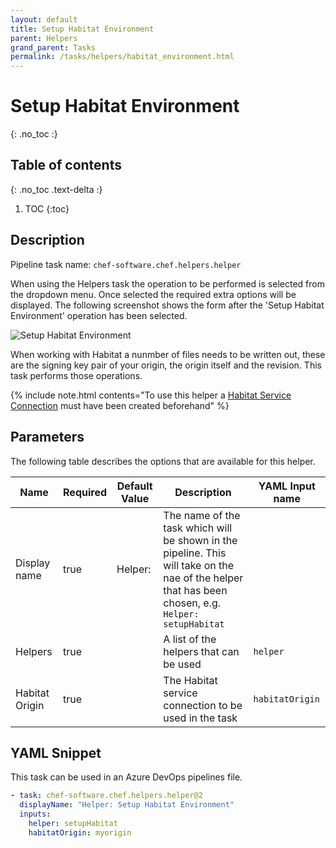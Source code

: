 ```yaml
---
layout: default
title: Setup Habitat Environment
parent: Helpers
grand_parent: Tasks
permalink: /tasks/helpers/habitat_environment.html
---
```


# Setup Habitat Environment
{: .no_toc :}

## Table of contents
{: .no_toc .text-delta :}

1. TOC
{:toc}

## Description

Pipeline task name: `chef-software.chef.helpers.helper`

When using the Helpers task the operation to be performed is selected from the dropdown menu. Once selected the required extra options will be displayed. The following screenshot shows the form after the 'Setup Habitat Environment' operation has been selected.

![Setup Habitat Environment](/images/helper_habitat_environment.png)

When working with Habitat a nunmber of files needs to be written out, these are the signing key pair of your origin, the origin itself and the revision. This task performs those operations.

{% include note.html contents="To use this helper a [Habitat Service Connection](/service_connections/habitat.html) must have been created beforehand" %}

## Parameters

The following table describes the options that are available for this helper.

| Name | Required | Default Value | Description | YAML Input name |
|---|---|---|---|---|
| Display name | true | Helper: | The name of the task which will be shown in the pipeline. This will take on the nae of the helper that has been chosen, e.g. `Helper: setupHabitat` | |
| Helpers | true | | A list of the helpers that can be used | `helper` |
| Habitat Origin | true |  | The Habitat service connection to be used in the task | `habitatOrigin` |


## YAML Snippet

This task can be used in an Azure DevOps pipelines file.

```yaml
- task: chef-software.chef.helpers.helper@2
  displayName: "Helper: Setup Habitat Environment"
  inputs:
    helper: setupHabitat
    habitatOrigin: myorigin
```


